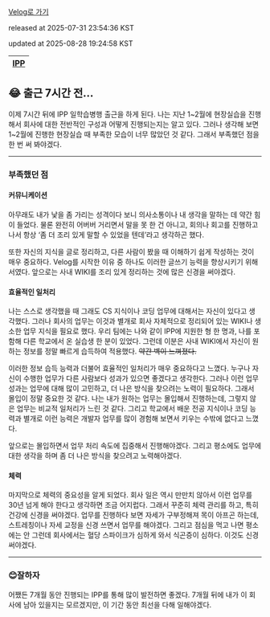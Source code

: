 [Velog로 가기](https://velog.io/@choi-hyk/IPP-출근-7시간전에-글-써보기)

released at 2025-07-31 23:54:36 KST

updated at 2025-08-28 19:24:58 KST

|[IPP](https://velog.io/tags/IPP)|
|----|

## 😂 출근 7시간 전...

이제 7시간 뒤에 IPP 일학습병행 출근을 하게 된다. 나는 지난 1~2월에 현장실습을 진행해서 회사에 대한 전반적인 구성과 어떻게 진행되는지는 알고 있다. 그러나 생각해 보면 1~2월에 진행한 현장실습 때 부족한 모습이 너무 많았던 것 같다. 그래서 부족했던 점을 한 번 써 봐야겠다.

---

### 부족했던 점

#### 커뮤니케이션

아무래도 내가 낯을 좀 가리는 성격이다 보니 의사소통이나 내 생각을 말하는 데 약간 힘이 들었다. 물론 완전히 어버버 거리면서 말을 못 한 건 아니고, 회의나 회고를 진행하고 나서 항상 ‘좀 더 조리 있게 말할 수 있었을 텐데’라고 생각하곤 했다.

또한 자신의 지식을 글로 정리하고, 다른 사람이 봤을 때 이해하기 쉽게 작성하는 것이 매우 중요하다. Velog를 시작한 이유 중 하나도 이러한 글쓰기 능력을 향상시키기 위해서였다. 앞으로는 사내 WIKI를 조리 있게 정리하는 것에 많은 신경을 써야겠다.

#### 효율적인 일처리

나는 스스로 생각했을 때 그래도 CS 지식이나 코딩 업무에 대해서는 자신이 있다고 생각했다. 그러나 회사의 업무는 이것과 별개로 회사 자체적으로 정리되어 있는 WIKI나 생소한 업무 지식을 필요로 했다. 우리 팀에는 나와 같이 IPP에 지원한 형 한 명과, 나를 포함해 다른 학교에서 온 실습생 한 분이 있었다. 그런데 이분은 사내 WIKI에서 자신이 원하는 정보를 정말 빠르게 습득하여 적용했다. ~~약간 벽이 느껴졌다.~~

이러한 정보 습득 능력과 더불어 효율적인 일처리가 매우 중요하다고 느꼈다. 누구나 자신이 수행한 업무가 다른 사람보다 성과가 있으면 좋겠다고 생각한다. 그러나 이런 업무 성과는 업무에 대해 많이 고민하고, 더 나은 방식을 찾으려는 노력이 필요하다. 그래서 몰입이 정말 중요한 것 같다. 나는 내가 원하는 업무는 몰입해서 진행하는데, 그렇지 않은 업무는 비교적 일처리가 느린 것 같다. 그리고 학교에서 배운 전공 지식이나 코딩 능력과 별개로 이런 능력은 개발자 업무를 많이 경험해 보면서 키우는 수밖에 없다고 느꼈다.

앞으로는 몰입하면서 업무 처리 속도에 집중해서 진행해야겠다. 그리고 평소에도 업무에 대한 생각을 하며 좀 더 나은 방식을 찾으려고 노력해야겠다.

#### 체력

마지막으로 체력의 중요성을 알게 되었다. 회사 일은 역시 만만치 않아서 이런 업무를 30년 넘게 해야 한다고 생각하면 조금 어지럽다. 그래서 꾸준히 체력 관리를 하고, 특히 건강에 신경을 써야겠다. 업무를 진행하다 보면 자세가 구부정해져 목이 아프곤 하는데, 스트레칭이나 자세 교정을 신경 쓰면서 업무를 해야겠다. 그리고 점심을 먹고 나면 평소에는 안 그런데 회사에서는 혈당 스파이크가 심하게 와서 식곤증이 심하다. 이것도 신경 써야겠다.

---

### 😊잘하자

어쨌든 7개월 동안 진행되는 IPP를 통해 많이 발전하면 좋겠다. 7개월 뒤에 내가 이 회사에 남아 있을지는 모르겠지만, 이 기간 동안 최선을 다해 일해야겠다.
